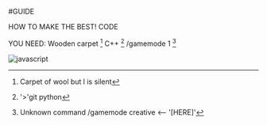 #GUIDE

HOW TO MAKE THE BEST! CODE  

YOU NEED:
Wooden carpet [^1]
C++ [^2]
/gamemode 1 [^3]

[^1]: Carpet of wool but l is silent
[^2]: '>'git python
[^3]: Unknown command /gamemode creative <-- '[HERE]'
[^note]:
    You can use C-- instead of C++ there is no actual difference
    Also there are:
    <!-- i code on php uwu -->
    - Assembler
    - Scratch
    - Arduino UNO based
    - Yoptascript

![javascript](https://lastfm.freetls.fastly.net/i/u/300x300/86f598c9c4931e37c2fa208a782ee293.jpg)